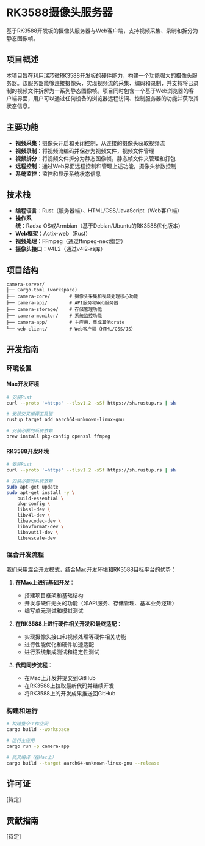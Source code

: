 # RK3588摄像头服务器

基于RK3588开发板的摄像头服务器与Web客户端，支持视频采集、录制和拆分为静态图像帧。

## 项目概述

本项目旨在利用瑞芯微RK3588开发板的硬件能力，构建一个功能强大的摄像头服务器。该服务器能够连接摄像头，实现视频流的采集、编码和录制，并支持将已录制的视频文件拆解为一系列静态图像帧。项目同时包含一个基于Web浏览器的客户端界面，用户可以通过任何设备的浏览器远程访问、控制服务器的功能并获取其状态信息。

## 主要功能

- **视频采集**：摄像头开启和关闭控制，从连接的摄像头获取视频流
- **视频录制**：将视频流编码并保存为视频文件，视频文件管理
- **视频拆分**：将视频文件拆分为静态图像帧，静态帧文件夹管理和打包
- **远程控制**：通过Web界面远程控制和管理上述功能，摄像头参数控制
- **系统监控**：监控和显示系统状态信息

## 技术栈

- **编程语言**：Rust（服务器端）、HTML/CSS/JavaScript（Web客户端）
- **操作系统**：Radxa OS或Armbian（基于Debian/Ubuntu的RK3588优化版本）
- **Web框架**：Actix-web（Rust）
- **视频处理**：FFmpeg（通过ffmpeg-next绑定）
- **摄像头接口**：V4L2（通过v4l2-rs库）

## 项目结构

```
camera-server/
├── Cargo.toml (workspace)
├── camera-core/       # 摄像头采集和视频处理核心功能
├── camera-api/        # API服务和Web服务器
├── camera-storage/    # 存储管理功能
├── camera-monitor/    # 系统监控功能
├── camera-app/        # 主应用，集成其他crate
└── web-client/        # Web客户端（HTML/CSS/JS）
```

## 开发指南

### 环境设置

#### Mac开发环境

```bash
# 安装Rust
curl --proto '=https' --tlsv1.2 -sSf https://sh.rustup.rs | sh

# 安装交叉编译工具链
rustup target add aarch64-unknown-linux-gnu

# 安装必要的系统依赖
brew install pkg-config openssl ffmpeg
```

#### RK3588开发环境

```bash
# 安装Rust
curl --proto '=https' --tlsv1.2 -sSf https://sh.rustup.rs | sh

# 安装必要的系统依赖
sudo apt-get update
sudo apt-get install -y \
    build-essential \
    pkg-config \
    libssl-dev \
    libv4l-dev \
    libavcodec-dev \
    libavformat-dev \
    libavutil-dev \
    libswscale-dev
```

### 混合开发流程

我们采用混合开发模式，结合Mac开发环境和RK3588目标平台的优势：

1. **在Mac上进行基础开发**：
   - 搭建项目框架和基础结构
   - 开发与硬件无关的功能（如API服务、存储管理、基本业务逻辑）
   - 编写单元测试和模拟测试

2. **在RK3588上进行硬件相关开发和最终适配**：
   - 实现摄像头接口和视频处理等硬件相关功能
   - 进行性能优化和硬件加速适配
   - 进行系统集成测试和稳定性测试

3. **代码同步流程**：
   - 在Mac上开发并提交到GitHub
   - 在RK3588上拉取最新代码并继续开发
   - 将RK3588上的开发成果推送回GitHub

### 构建和运行

```bash
# 构建整个工作空间
cargo build --workspace

# 运行主应用
cargo run -p camera-app

# 交叉编译（在Mac上）
cargo build --target aarch64-unknown-linux-gnu --release
```

## 许可证

[待定]

## 贡献指南

[待定]
